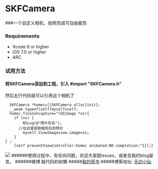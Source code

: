 # SKFCamera
###一个自定义相机，拍照完成可自由裁剪
### Requirements

* Xcode 6 or higher
* iOS 7.0 or higher
* ARC

### 试用方法
#### 将SKFCamera添加到工程，引入 #import "SKFCamera.h"
然后五行代码就可以引用这个相机了

      SKFCamera *homec=[[SKFCamera alloc]init];
      __weak typeof(self)myself=self;
      homec.fininshcapture=^(UIImage *ss){
        if (ss) {
            NSLog(@"照片存在");
          //在这里获取裁剪后的照片
            myself.ViewImageview.image=ss;
        }
    } ;
        [self presentViewController:homec animated:NO completion:^{}];}
        
![](http://i1.piimg.com/4851/0071da17a0c177d6.gif)
######使用过程中，有任何问题，欢迎大家题issues，或者去我的blog留言。
######微博 敲代码的树懒
#####[我的简书](http://www.jianshu.com/users/61b9640c876a/latest_articles)
#####博客地址: [无边小仙](http://www.cnblogs.com/sunkaifeng/)
